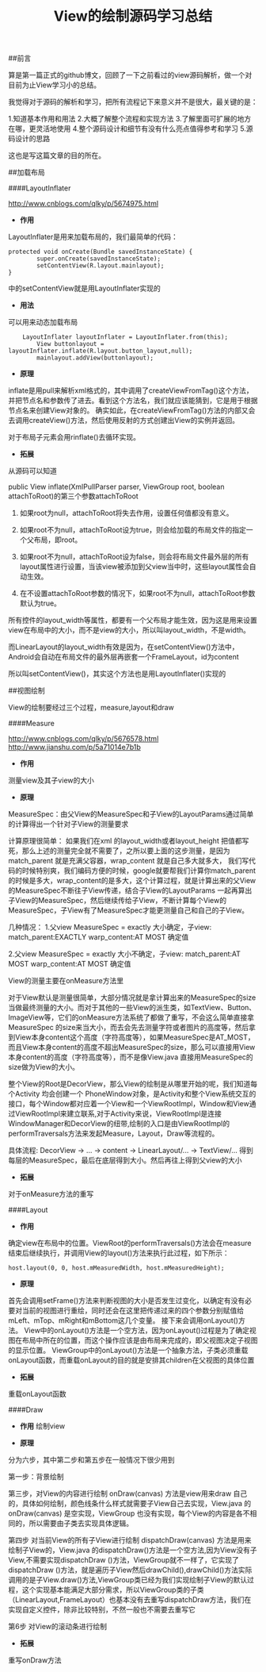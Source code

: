﻿---
layout: post
title: "View的绘制源码学习总结"
categories:
- Android
tags:
- View


---


##前言

算是第一篇正式的github博文，回顾了一下之前看过的view源码解析，做一个对目前为止View学习小的总结。

我觉得对于源码的解析和学习，把所有流程记下来意义并不是很大，最关键的是：

1.知道基本作用和用法
2.大概了解整个流程和实现方法
3.了解里面可扩展的地方在哪，更灵活地使用
4.整个源码设计和细节有没有什么亮点值得参考和学习
5.源码设计的思路

这也是写这篇文章的目的所在。

##加载布局

####LayoutInflater

http://www.cnblogs.com/qlky/p/5674975.html

- **作用**

LayoutInflater是用来加载布局的，我们最简单的代码：

```
protected void onCreate(Bundle savedInstanceState) {
        super.onCreate(savedInstanceState);
        setContentView(R.layout.mainlayout);
}
```

中的setContentView就是用LayoutInflater实现的

- **用法**

可以用来动态加载布局
```
	LayoutInflater layoutInflater = LayoutInflater.from(this);
        View buttonlayout = layoutInflater.inflate(R.layout.button_layout,null);
        mainlayout.addView(buttonlayout);
```

- **原理**

inflate是用pull来解析xml格式的，其中调用了createViewFromTag()这个方法，并把节点名和参数传了进去。看到这个方法名，我们就应该能猜到，它是用于根据节点名来创建View对象的。
确实如此，在createViewFromTag()方法的内部又会去调用createView()方法，然后使用反射的方式创建出View的实例并返回。

对于布局子元素会用rinflate()去循环实现。

- **拓展**

从源码可以知道

public View inflate(XmlPullParser parser, ViewGroup root, boolean attachToRoot)的第三个参数attachToRoot

1. 如果root为null，attachToRoot将失去作用，设置任何值都没有意义。

2. 如果root不为null，attachToRoot设为true，则会给加载的布局文件的指定一个父布局，即root。

3. 如果root不为null，attachToRoot设为false，则会将布局文件最外层的所有layout属性进行设置，当该view被添加到父view当中时，这些layout属性会自动生效。

4. 在不设置attachToRoot参数的情况下，如果root不为null，attachToRoot参数默认为true。


所有控件的layout_width等属性，都要有一个父布局才能生效，因为这是用来设置view在布局中的大小，而不是view的大小，所以叫layout_width，不是width。

而LinearLayout的layout_width有效是因为，在setContentView()方法中，Android会自动在布局文件的最外层再嵌套一个FrameLayout，id为content

所以叫setContentView()，其实这个方法也是用Layoutlnflater()实现的

##视图绘制

View的绘制要经过三个过程，measure,layout和draw


####Measure

http://www.cnblogs.com/qlky/p/5676578.html
http://www.jianshu.com/p/5a71014e7b1b

- **作用**

测量view及其子view的大小


- **原理**

MeasureSpec：由父View的MeasureSpec和子View的LayoutParams通过简单的计算得出一个针对子View的测量要求

计算原理很简单：
如果我们在xml 的layout_width或者layout_height 把值都写死，那么上述的测量完全就不需要了，之所以要上面的这步测量，是因为 match_parent 就是充满父容器，wrap_content 就是自己多大就多大， 我们写代码的时候特别爽，我们编码方便的时候，google就要帮我们计算你match_parent的时候是多大，wrap_content的是多大，这个计算过程，就是计算出来的父View的MeasureSpec不断往子View传递，结合子View的LayoutParams 一起再算出子View的MeasureSpec，然后继续传给子View，不断计算每个View的MeasureSpec，子View有了MeasureSpec才能更测量自己和自己的子View。


几种情况：
1.父view MeasureSpec = exactly 大小确定，子view:
match_parent:EXACTLY
warp_content:AT MOST
确定值

2.父view MeasureSpec = exactly 大小不确定，子view:
match_parent:AT MOST
warp_content:AT MOST
确定值


View的测量主要在onMeasure方法里

对于View默认是测量很简单，大部分情况就是拿计算出来的MeasureSpec的size 当做最终测量的大小。而对于其他的一些View的派生类，如TextView、Button、ImageView等，它们的onMeasure方法系统了都做了重写，不会这么简单直接拿 MeasureSpec 的size来当大小，而去会先去测量字符或者图片的高度等，然后拿到View本身content这个高度（字符高度等），如果MeasureSpec是AT_MOST，而且View本身content的高度不超出MeasureSpec的size，那么可以直接用View本身content的高度（字符高度等），而不是像View.java 直接用MeasureSpec的size做为View的大小。


整个View的Root是DecorView，那么View的绘制是从哪里开始的呢，我们知道每个Activity 均会创建一个 PhoneWindow对象，是Activity和整个View系统交互的接口，每个Window都对应着一个View和一个ViewRootImpl，Window和View通过ViewRootImpl来建立联系,对于Activity来说，ViewRootImpl是连接WindowManager和DecorView的纽带,绘制的入口是由ViewRootImpl的performTraversals方法来发起Measure，Layout，Draw等流程的。

具体流程: DecorView -> ... -> content -> LinearLayout/... -> TextView/... 
得到每层的MeasureSpec，最后在底层得到大小。然后再往上得到父view的大小


- **拓展**

对于onMeasure方法的重写

####Layout

- **作用**

确定view在布局中的位置。ViewRoot的performTraversals()方法会在measure结束后继续执行，并调用View的layout()方法来执行此过程，如下所示：

```
host.layout(0, 0, host.mMeasuredWidth, host.mMeasuredHeight);
```

- **原理**

首先会调用setFrame()方法来判断视图的大小是否发生过变化，以确定有没有必要对当前的视图进行重绘，同时还会在这里把传递过来的四个参数分别赋值给mLeft、mTop、mRight和mBottom这几个变量。
接下来会调用onLayout()方法。
View中的onLayout()方法是一个空方法，因为onLayout()过程是为了确定视图在布局中所在的位置，而这个操作应该是由布局来完成的，即父视图决定子视图的显示位置。
ViewGroup中的onLayout()方法是一个抽象方法，子类必须重载onLayout函数，而重载onLayout的目的就是安排其children在父视图的具体位置


- **拓展**

重载onLayout函数


####Draw

- **作用**
绘制view


- **原理**

分为六步，其中第二步和第五步在一般情况下很少用到

第一步：背景绘制

第三步，对View的内容进行绘制
onDraw(canvas) 方法是view用来draw 自己的，具体如何绘制，颜色线条什么样式就需要子View自己去实现，View.java 的onDraw(canvas) 是空实现，ViewGroup 也没有实现，每个View的内容是各不相同的，所以需要由子类去实现具体逻辑。

第四步 对当前View的所有子View进行绘制
dispatchDraw(canvas) 方法是用来绘制子View的，View.java 的dispatchDraw()方法是一个空方法,因为View没有子View,不需要实现dispatchDraw ()方法，ViewGroup就不一样了，它实现了dispatchDraw ()方法，就是遍历子View然后drawChild(),drawChild()方法实际调用的是子View.draw()方法,ViewGroup类已经为我们实现绘制子View的默认过程，这个实现基本能满足大部分需求，所以ViewGroup类的子类（LinearLayout,FrameLayout）也基本没有去重写dispatchDraw方法，我们在实现自定义控件，除非比较特别，不然一般也不需要去重写它

第6步 对View的滚动条进行绘制


- **拓展**

重写onDraw方法